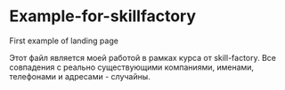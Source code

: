 # Example-for-skillfactory
First example of landing page


Этот файл является моей работой в рамках курса от skill-factory. Все совпадения с реально существующими компаниями, именами, телефонами и адресами - случайны.
